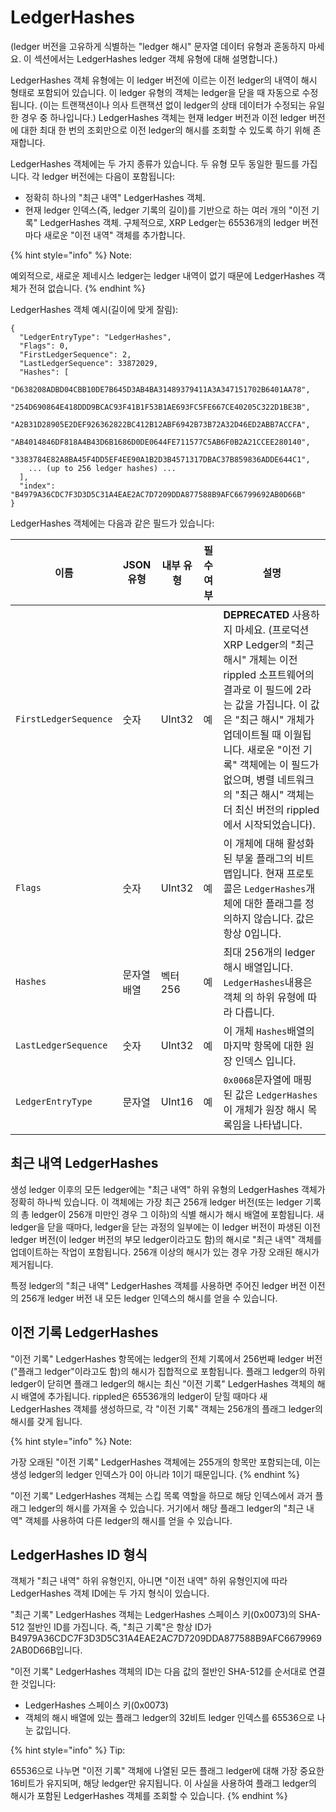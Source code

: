 # LedgerHashes

(ledger 버전을 고유하게 식별하는 "ledger 해시" 문자열 데이터 유형과 혼동하지 마세요. 이 섹션에서는 LedgerHashes ledger 객체 유형에 대해 설명합니다.)

LedgerHashes 객체 유형에는 이 ledger 버전에 이르는 이전 ledger의 내역이 해시 형태로 포함되어 있습니다. 이 ledger 유형의 객체는 ledger을 닫을 때 자동으로 수정됩니다. (이는 트랜잭션이나 의사 트랜잭션 없이 ledger의 상태 데이터가 수정되는 유일한 경우 중 하나입니다.) LedgerHashes 객체는 현재 ledger 버전과 이전 ledger 버전에 대한 최대 한 번의 조회만으로 이전 ledger의 해시를 조회할 수 있도록 하기 위해 존재합니다.

LedgerHashes 객체에는 두 가지 종류가 있습니다. 두 유형 모두 동일한 필드를 가집니다. 각 ledger 버전에는 다음이 포함됩니다:

* 정확히 하나의 "최근 내역" LedgerHashes 객체.
* 현재 ledger 인덱스(즉, ledger 기록의 길이)를 기반으로 하는 여러 개의 "이전 기록" LedgerHashes 객체. 구체적으로, XRP Ledger는 65536개의 ledger 버전마다 새로운 "이전 내역" 객체를 추가합니다.

{% hint style="info" %}
Note:

예외적으로, 새로운 제네시스 ledger는 ledger 내역이 없기 때문에 LedgerHashes 객체가 전혀 없습니다.
{% endhint %}

LedgerHashes 객체 예시(길이에 맞게 잘림):

```
{
  "LedgerEntryType": "LedgerHashes",
  "Flags": 0,
  "FirstLedgerSequence": 2,
  "LastLedgerSequence": 33872029,
  "Hashes": [
    "D638208ADBD04CBB10DE7B645D3AB4BA31489379411A3A347151702B6401AA78",
    "254D690864E418DDD9BCAC93F41B1F53B1AE693FC5FE667CE40205C322D1BE3B",
    "A2B31D28905E2DEF926362822BC412B12ABF6942B73B72A32D46ED2ABB7ACCFA",
    "AB4014846DF818A4B43D6B1686D0DE0644FE711577C5AB6F0B2A21CCEE280140",
    "3383784E82A8BA45F4DD5EF4EE90A1B2D3B4571317DBAC37B859836ADDE644C1",
    ... (up to 256 ledger hashes) ...
  ],
  "index": "B4979A36CDC7F3D3D5C31A4EAE2AC7D7209DDA877588B9AFC66799692AB0D66B"
}
```

LedgerHashes 객체에는 다음과 같은 필드가 있습니다:

| 이름                    | JSON 유형 | 내부 유형  | 필수 여부 | 설명                                                                                                                                                                                                            |
| --------------------- | ------- | ------ | ----- | ------------------------------------------------------------------------------------------------------------------------------------------------------------------------------------------------------------- |
| `FirstLedgerSequence` | 숫자      | UInt32 | 예     | **DEPRECATED** 사용하지 마세요. (프로덕션 XRP Ledger의 "최근 해시" 개체는 이전 rippled 소프트웨어의 결과로 이 필드에 2라는 값을 가집니다. 이 값은 "최근 해시" 개체가 업데이트될 때 이월됩니다. 새로운 "이전 기록" 객체에는 이 필드가 없으며, 병렬 네트워크의 "최근 해시" 객체는 더 최신 버전의 rippled에서 시작되었습니다). |
| `Flags`               | 숫자      | UInt32 | 예     | 이 개체에 대해 활성화된 부울 플래그의 비트맵입니다. 현재 프로토콜은 `LedgerHashes`개체에 대한 플래그를 정의하지 않습니다. 값은 항상 0입니다.                                                                                                                       |
| `Hashes`              | 문자열 배열  | 벡터256  | 예     | 최대 256개의 ledger 해시 배열입니다. `LedgerHashes`내용은 객체 의 하위 유형에 따라 다릅니다.                                                                                                                                              |
| `LastLedgerSequence`  | 숫자      | UInt32 | 예     | 이 개체 `Hashes`배열의 마지막 항목에 대한 원장 인덱스 입니다.                                                                                                                                                                       |
| `LedgerEntryType`     | 문자열     | UInt16 | 예     | `0x0068`문자열에 매핑된 값은 `LedgerHashes`이 개체가 원장 해시 목록임을 나타냅니다.                                                                                                                                                     |

## 최근 내역 LedgerHashes

생성 ledger 이후의 모든 ledger에는 "최근 내역" 하위 유형의 LedgerHashes 객체가 정확히 하나씩 있습니다. 이 객체에는 가장 최근 256개 ledger 버전(또는 ledger 기록의 총 ledger이 256개 미만인 경우 그 이하)의 식별 해시가 해시 배열에 포함됩니다. 새 ledger을 닫을 때마다, ledger을 닫는 과정의 일부에는 이 ledger 버전이 파생된 이전 ledger 버전(이 ledger 버전의 부모 ledger이라고도 함)의 해시로 "최근 내역" 객체를 업데이트하는 작업이 포함됩니다. 256개 이상의 해시가 있는 경우 가장 오래된 해시가 제거됩니다.

특정 ledger의 "최근 내역" LedgerHashes 객체를 사용하면 주어진 ledger 버전 이전의 256개 ledger 버전 내 모든 ledger 인덱스의 해시를 얻을 수 있습니다.

## 이전 기록 LedgerHashes

"이전 기록" LedgerHashes 항목에는 ledger의 전체 기록에서 256번째 ledger 버전("플래그 ledger"이라고도 함)의 해시가 집합적으로 포함됩니다. 플래그 ledger의 하위 ledger이 닫히면 플래그 ledger의 해시는 최신 "이전 기록" LedgerHashes 객체의 해시 배열에 추가됩니다. rippled은 65536개의 ledger이 닫힐 때마다 새 LedgerHashes 객체를 생성하므로, 각 "이전 기록" 객체는 256개의 플래그 ledger의 해시를 갖게 됩니다.

{% hint style="info" %}
Note:

가장 오래된 "이전 기록" LedgerHashes 객체에는 255개의 항목만 포함되는데, 이는 생성 ledger의 ledger 인덱스가 0이 아니라 1이기 때문입니다.
{% endhint %}

"이전 기록" LedgerHashes 객체는 스킵 목록 역할을 하므로 해당 인덱스에서 과거 플래그 ledger의 해시를 가져올 수 있습니다. 거기에서 해당 플래그 ledger의 "최근 내역" 객체를 사용하여 다른 ledger의 해시를 얻을 수 있습니다.

## LedgerHashes ID 형식

객체가 "최근 내역" 하위 유형인지, 아니면 "이전 내역" 하위 유형인지에 따라 LedgerHashes 객체 ID에는 두 가지 형식이 있습니다.

"최근 기록" LedgerHashes 객체는 LedgerHashes 스페이스 키(0x0073)의 SHA-512 절반인 ID를 가집니다. 즉, "최근 기록"은 항상 ID가 B4979A36CDC7F3D3D5C31A4EAE2AC7D7209DDA877588B9AFC66799692AB0D66B입니다.

"이전 기록" LedgerHashes 객체의 ID는 다음 값의 절반인 SHA-512를 순서대로 연결한 것입니다:

* LedgerHashes 스페이스 키(0x0073)
* 객체의 해시 배열에 있는 플래그 ledger의 32비트 ledger 인덱스를 65536으로 나눈 값입니다.

{% hint style="info" %}
Tip:

65536으로 나누면 "이전 기록" 객체에 나열된 모든 플래그 ledger에 대해 가장 중요한 16비트가 유지되며, 해당 ledger만 유지됩니다. 이 사실을 사용하여 플래그 ledger의 해시가 포함된 LedgerHashes 객체를 조회할 수 있습니다.
{% endhint %}
